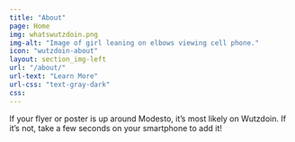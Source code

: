 ```yaml
---
title: "About"
page: Home
img: whatswutzdoin.png
img-alt: "Image of girl leaning on elbows viewing cell phone."
icon: "wutzdoin-about"
layout: section_img-left
url: "/about/"
url-text: "Learn More"
url-css: "text-gray-dark"
css:
---
```

If your flyer or poster is up around Modesto, it’s most likely on Wutzdoin. If it’s not, take a few seconds on your smartphone to add it!
